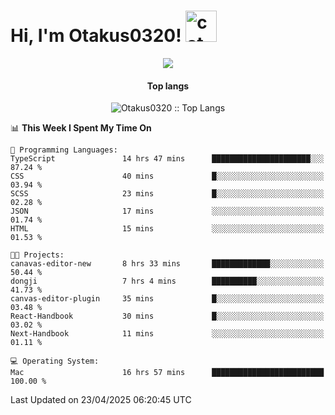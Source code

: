 <h1> Hi, I'm Otakus0320! <img src="https://media.giphy.com/media/mGcNjsfWAjY5AEZNw6/giphy.gif" width="50" alt="cat"></h1>

<p align="center"><a href="https://wakatime.com/@044d69d0-1253-4f60-96b6-5d19a0f9dde5"><img src="https://wakatime.com/badge/user/044d69d0-1253-4f60-96b6-5d19a0f9dde5.svg" /></a></p>

<h4 align="center">Top langs</h4>

<p align="center"><img src="https://github-readme-stats.vercel.app/api/top-langs/?username=Otakus0320&langs_count=10&theme=tokyonight&layout=compact&timestamp={{random_number}}" alt="Otakus0320 :: Top Langs" /></p>

<!--START_SECTION:waka-->
📊 **This Week I Spent My Time On** 

```text
💬 Programming Languages: 
TypeScript               14 hrs 47 mins      ██████████████████████░░░   87.24 % 
CSS                      40 mins             █░░░░░░░░░░░░░░░░░░░░░░░░   03.94 % 
SCSS                     23 mins             █░░░░░░░░░░░░░░░░░░░░░░░░   02.28 % 
JSON                     17 mins             ░░░░░░░░░░░░░░░░░░░░░░░░░   01.74 % 
HTML                     15 mins             ░░░░░░░░░░░░░░░░░░░░░░░░░   01.53 % 

🐱‍💻 Projects: 
canavas-editor-new       8 hrs 33 mins       █████████████░░░░░░░░░░░░   50.44 % 
dongji                   7 hrs 4 mins        ██████████░░░░░░░░░░░░░░░   41.73 % 
canvas-editor-plugin     35 mins             █░░░░░░░░░░░░░░░░░░░░░░░░   03.48 % 
React-Handbook           30 mins             █░░░░░░░░░░░░░░░░░░░░░░░░   03.02 % 
Next-Handbook            11 mins             ░░░░░░░░░░░░░░░░░░░░░░░░░   01.11 % 

💻 Operating System: 
Mac                      16 hrs 57 mins      █████████████████████████   100.00 % 
```


 Last Updated on 23/04/2025 06:20:45 UTC
<!--END_SECTION:waka-->
